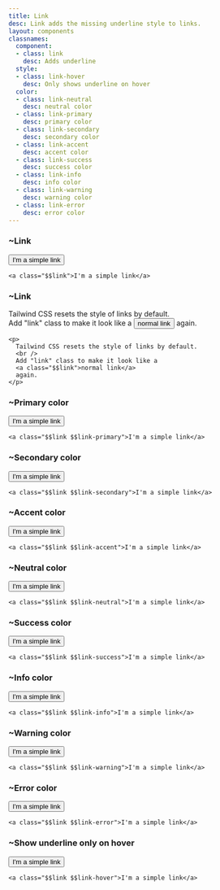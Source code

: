 ```yaml
---
title: Link
desc: Link adds the missing underline style to links.
layout: components
classnames:
  component:
  - class: link
    desc: Adds underline
  style:
  - class: link-hover
    desc: Only shows underline on hover
  color:
  - class: link-neutral
    desc: neutral color
  - class: link-primary
    desc: primary color
  - class: link-secondary
    desc: secondary color
  - class: link-accent
    desc: accent color
  - class: link-success
    desc: success color
  - class: link-info
    desc: info color
  - class: link-warning
    desc: warning color
  - class: link-error
    desc: error color
---
```


<script>
  import Component from "$components/Component.svelte"
</script>

### ~Link
<button class="link">I'm a simple link</button>

```~html
<a class="$$link">I'm a simple link</a>
```


### ~Link
<p>Tailwind CSS resets the style of links by default.
  <br/>
  Add "link" class to make it look like a
  <button class="link">normal link</button> again.
</p>

```~html
<p>
  Tailwind CSS resets the style of links by default.
  <br />
  Add "link" class to make it look like a
  <a class="$$link">normal link</a>
  again.
</p>
```


### ~Primary color
<button class="link link-primary">I'm a simple link</button>

```~html
<a class="$$link $$link-primary">I'm a simple link</a>
```


### ~Secondary color
<button class="link link-secondary">I'm a simple link</button>

```~html
<a class="$$link $$link-secondary">I'm a simple link</a>
```


### ~Accent color
<button class="link link-accent">I'm a simple link</button>

```~html
<a class="$$link $$link-accent">I'm a simple link</a>
```


### ~Neutral color
<button class="link link-neutral">I'm a simple link</button>

```~html
<a class="$$link $$link-neutral">I'm a simple link</a>
```


### ~Success color
<button class="link link-success">I'm a simple link</button>

```~html
<a class="$$link $$link-success">I'm a simple link</a>
```


### ~Info color
<button class="link link-info">I'm a simple link</button>

```~html
<a class="$$link $$link-info">I'm a simple link</a>
```


### ~Warning color
<button class="link link-warning">I'm a simple link</button>

```~html
<a class="$$link $$link-warning">I'm a simple link</a>
```


### ~Error color
<button class="link link-error">I'm a simple link</button>

```~html
<a class="$$link $$link-error">I'm a simple link</a>
```


### ~Show underline only on hover
<button class="link link-hover">I'm a simple link</button>

```~html
<a class="$$link $$link-hover">I'm a simple link</a>
```

